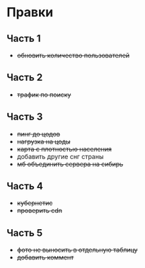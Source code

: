 # Правки

## Часть 1

- ~~обновить количество пользователей~~

## Часть 2

- ~~трафик по поиску~~

## Часть 3

- ~~пинг до цодов~~
- ~~нагрузка на цоды~~
- ~~карта с плотностью населения~~
- добавить другие снг страны
- ~~мб объединить сервера на сибирь~~

## Часть 4

- ~~кубернетис~~
- ~~проверить cdn~~

## Часть 5

- ~~фото не выносить в отдельную таблицу~~
- ~~добавить коммент~~

